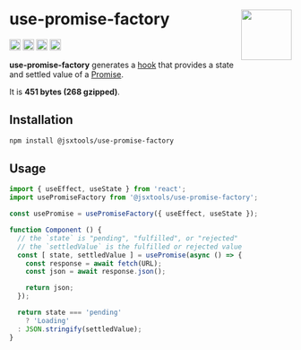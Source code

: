# use-promise-factory [<img src="https://avatars.githubusercontent.com/u/52989093" alt="" width="90" height="90" align="right">][frontend]

[<img alt="npm version" src="https://img.shields.io/npm/v/@jsxtools/use-promise-factory.svg" height="20">](https://www.npmjs.com/package/@jsxtools/use-promise-factory)
[<img alt="build status" src="https://img.shields.io/travis/jsxtools/frontend/master.svg" height="20">](https://travis-ci.org/jsxtools/frontend/use-promise-factory)
[<img alt="issue tracker" src="https://img.shields.io/github/issues/jsxtools/frontend/use-promise-factory.svg" height="20">](https://github.com/jsxtools/frontend/issues?q=is:issue+is:open+label:use-promise-factory)
[<img alt="pull requests" src="https://img.shields.io/github/issues-pr/jsxtools/frontend/use-promise-factory.svg" height="20">](https://github.com/jsxtools/frontend/pulls?q=is:pr+is:open+label:use-promise-factory)

**use-promise-factory** generates a [hook] that provides a state and settled value of a [Promise].

It is <strong size>451 bytes (268 gzipped)</strong>.

## Installation

```sh
npm install @jsxtools/use-promise-factory
```

## Usage

```js
import { useEffect, useState } from 'react';
import usePromiseFactory from '@jsxtools/use-promise-factory';

const usePromise = usePromiseFactory({ useEffect, useState });

function Component () {
  // the `state` is "pending", "fulfilled", or "rejected"
  // the `settledValue` is the fulfilled or rejected value
  const [ state, settledValue ] = usePromise(async () => {
    const response = await fetch(URL);
    const json = await response.json();

    return json;
  });

  return state === 'pending'
    ? 'Loading'
  : JSON.stringify(settledValue);
}
```

[hook]: https://reactjs.org/docs/hooks-reference.html
[frontend]: https://github.com/jsxtools/frontend
[promise]: https://developer.mozilla.org/en-US/docs/Web/JavaScript/Guide/Using_promises
